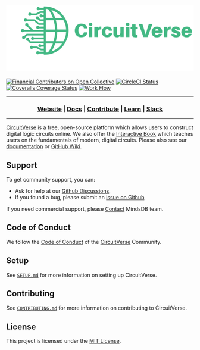 <img src="/app/assets/images/cvlogo.svg" alt="The CircuitVerse logo" width="736"/> </br></br>
[![Financial Contributors on Open Collective](https://opencollective.com/CircuitVerse/all/badge.svg?label=Financial+Contributors&style=for-the-badge&logo=open+collective)](https://opencollective.com/CircuitVerse) 
[![CircleCI Status](https://img.shields.io/circleci/build/github/CircuitVerse/CircuitVerse/master?label=circleci&style=for-the-badge&logo=circleci)](https://circleci.com/gh/CircuitVerse/CircuitVerse)
[![Coveralls Coverage Status](https://img.shields.io/coveralls/github/CircuitVerse/CircuitVerse/master?label=coveralls&style=for-the-badge&logo=coveralls)](https://coveralls.io/github/CircuitVerse/CircuitVerse?branch=master)
[![Work Flow](https://img.shields.io/badge/CircuitVerse-Workflow-blue?label=CircuitVerse+Work+Flow&style=for-the-badge&logo=WorkFlow)](https://github.com/CircuitVerse/CircuitVerse/actions)

-----
 <h3 align="center">
    <a href="https://circuitverse.org/">Website</a>
    <span> | </span>
    <a href="https://docs.circuitverse.org/#/">Docs</a>
    <span> | </span>
    <a href="https://github.com/CircuitVerse">Contribute</a>
    <span> | </span>
    <a href="https://learn.circuitverse.org/">Learn</a>
    <span> | </span>
    <a href="https://join.slack.com/t/circuitverse-team/shared_invite/zt-p6bgler9-~8vWvsKmL9lZeYg4pP9hwQ">Slack</a>
  </h3>
  
 ------------------------------------------------ 
  
[CircuitVerse](https://circuitverse.org) is a free, open-source platform which allows users to construct digital logic circuits online. We also offer the [Interactive Book](https://learn.circuitverse.org) which teaches users on the fundamentals of modern, digital circuits. Please also see our [documentation](https://docs.circuitverse.org) or [GitHub Wiki](https://github.com/CircuitVerse/CircuitVerse/wiki/).

## Support

To get community support, you can:
* Ask for help at our [Github Discussions](https://github.com/CircuitVerse/CircuitVerse/discussions).
* If you found a bug, please submit an [issue on Github](https://github.com/CircuitVerse/CircuitVerse/issues/new/choose)

If you need commercial support, please [Contact](mailto:support@circuitverse.org) MindsDB team.

## Code of Conduct
We follow the [Code of Conduct](code-of-conduct.md) of the [CircuitVerse](https://circuitverse.org) Community.

## Setup
See [`SETUP.md`](SETUP.md) for more information on setting up CircuitVerse.

## Contributing
See [`CONTRIBUTING.md`](CONTRIBUTING.md) for more information on contributing to CircuitVerse.

## License
This project is licensed under the [MIT License](LICENSE).
